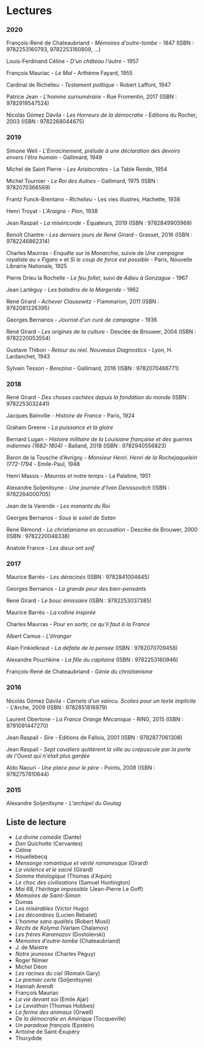 # Lectures

### 2020

François-René de Chateaubriand - _Mémoires d'outre-tombe_ - 1847 (ISBN : 9782253160793, 9782253160809, ...)

Louis-Ferdinand Céline - _D'un château l'autre_ - 1957

François Mauriac - _Le Mal_ - Arthème Fayard, 1955

Cardinal de Richelieu - _Testament politique_ - Robert Laffont, 1947

Patrice Jean - _L'homme surnuméraire_ - Rue Fromentin, 2017 (ISBN : 9782919547524)

Nicolás Gómez Dávila - _Les Horreurs de la démocratie_ - Éditions du Rocher, 2003 (ISBN : 9782268044675)

### 2019

Simone Weil - _L'Enracinement, prélude à une déclaration des devoirs envers l'être humain_ - Gallimard, 1949

Michel de Saint Pierre - _Les Aristocrates_ - La Table Ronde, 1954

Michel Tournier - _Le Roi des Aulnes_ - Gallimard, 1975 (ISBN : 9782070366569)

Frantz Funck-Brentano - _Richelieu_ - Les vies illustres, Hachette, 1938

Henri Troyat - _L'Araigne_ - Plon, 1938

Jean Raspail - _La miséricorde_ - Équateurs, 2019 (ISBN : 9782849905968)

Benoît Chantre - _Les derniers jours de René Girard_ - Grasset, 2016 (ISBN : 9782246862314)

Charles Maurras - _Enquête sur la Monarchie_, suivie de _Une campagne royaliste au « Figaro »_ et _Si le coup de force est possible_ - Paris, Nouvelle Librairie Nationale, 1925

Pierre Drieu la Rochelle - _Le feu follet_, suivi de _Adieu à Gonzague_ - 1967

Jean Lartéguy - _Les baladins de la Margeride_ - 1962

René Girard - _Achever Clausewitz_ - Flammarion, 2011 (ISBN : 9782081226395)

Georges Bernanos - _Journal d'un curé de campagne_ - 1936

René Girard - _Les origines de la culture_ - Desclée de Brouwer, 2004 (ISBN : 9782220053554)

Gustave Thibon - _Retour au réel. Nouveaux Diagnostics_ - Lyon, H. Lardanchet, 1943

Sylvain Tesson - _Berezina_ - Gallimard, 2016 (ISBN : 9782070466771)

### 2018

René Girard - _Des choses cachées depuis la fondation du monde_ (ISBN : 9782253032441)

Jacques Bainville - _Histoire de France_ - Paris, 1924

Graham Greene - _La puissance et la gloire_

Bernard Lugan - _Histoire militaire de la Louisiane française et des guerres indiennes (1682-1804)_ - Balland, 2018 (ISBN : 9782940556823)

Baron de la Tousche d'Avrigny - _Monsieur Henri. Henri de la Rochejaquelein 1772-1794_ - Emile-Paul, 1948

Henri Massis - _Maurras et notre temps_ - La Palatine, 1951

Alexandre Soljenitsyne - _Une journée d'Ivan Denissovitch_ (ISBN : 9782264000705)

Jean de la Varende - _Les manants du Roi_

Georges Bernanos - _Sous le soleil de Satan_

René Rémond - _Le christianisme en accusation_ - Desclée de Brouwer, 2000 (ISBN : 9782220048338)

Anatole France - _Les dieux ont soif_

### 2017

Maurice Barrès - _Les déracinés_ (ISBN : 9782841004645)

Georges Bernanos - _La grande peur des bien-pensants_

René Girard - _Le bouc émissaire_ (ISBN : 9782253037385)

Maurice Barrès - _La colline inspirée_

Charles Maurras - _Pour en sortir, ce qu'il faut à la France_

Albert Camus - _L'étranger_

Alain Finkielkraut - _La défaite de la pensée_ (ISBN : 9782070709458)

Alexandre Pouchkine - _La fille du capitaine_ (ISBN : 9782253160946)

François-René de Chateaubriand - _Génie du christianisme_

### 2016

Nicolás Gómez Dávila - _Carnets d'un vaincu. Scolies pour un texte implicite_ - L'Arche, 2009 (ISBN : 9782851816979)

Laurent Obertone - _La France Orange Mécanique_ - RING, 2015 (ISBN : 9791091447270)

Jean Raspail - _Sire_ - Editions de Fallois, 2001 (ISBN : 9782877061308)

Jean Raspail - _Sept cavaliers quittèrent la ville au crépuscule par la porte de l'Ouest qui n'était plus gardée_

Aldo Naouri - _Une place pour le père_ - Points, 2008 (ISBN : 9782757810644)

### 2015

Alexandre Soljenitsyne - _L'archipel du Goulag_

## Liste de lecture

  * _La divine comédie_ (Dante)
  * _Don Quichotte_ (Cervantes)
  * Céline
  * Houellebecq
  * _Mensonge romantique et vérité romanesque_ (Girard)
  * _La violence et le sacré_ (Girard)
  * _Somme théologique_ (Thomas d'Aquin)
  * _Le choc des civilisations_ (Samuel Huntington)
  * _Mai 68, l'héritage impossible_ (Jean-Pierre Le Goff)
  * _Memoires de Saint-Simon_
  * Dumas
  * _Les misérables_ (Victor Hugo)
  * _Les décombres_ (Lucien Rebatet)
  * _L'homme sans qualités_ (Robert Musil)
  * _Récits de Kolyma_ (Varlam Chalamov)
  * _Les frères Karamazov_ (Dostoïevski)
  * _Mémoires d'outre-tombe_ (Chateaubriand)
  * J. de Maistre
  * _Notre jeunesse_ (Charles Péguy)
  * Roger Nimier
  * Michel Déon
  * _Les racines du ciel_ (Romain Gary)
  * _Le premier cerle_ (Soljenitsyne)
  * Hannah Arendt
  * François Mauriac
  * _La vie devant soi_ (Emile Ajar)
  * _Le Leviathan_ (Thomas Hobbes)
  * _La ferme des animaux_ (Orwell)
  * _De la démocratie en Amérique_ (Tocqueville)
  * _Un paradoxe français_ (Epstein)
  * Antoine de Saint-Exupéry
  * Thucydide
  
